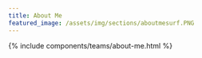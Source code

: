 ```yaml
---
title: About Me
featured_image: /assets/img/sections/aboutmesurf.PNG
---
```

{% include components/teams/about-me.html %}


